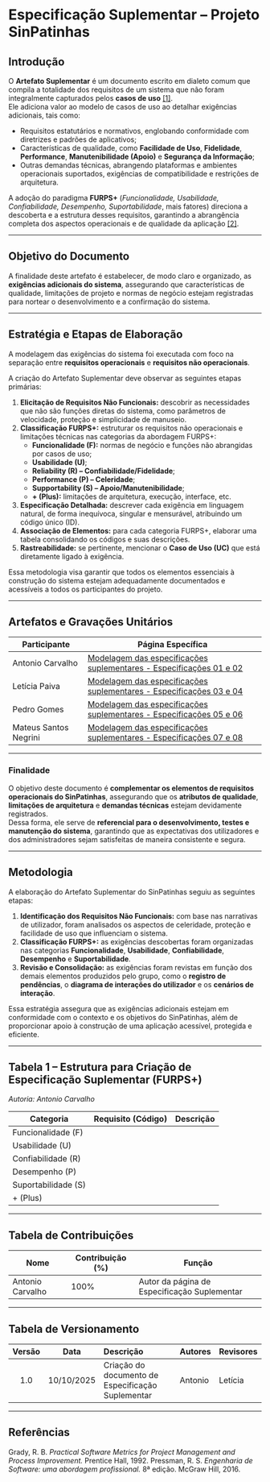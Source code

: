 # Especificação Suplementar – Projeto SinPatinhas

## Introdução

O **Artefato Suplementar** é um documento escrito em dialeto comum que compila a totalidade dos requisitos de um sistema que não foram integralmente capturados pelos **casos de uso** <a id="anchor_1" href="#REF1">[1]</a>.  
Ele adiciona valor ao modelo de casos de uso ao detalhar exigências adicionais, tais como:

- Requisitos estatutários e normativos, englobando conformidade com diretrizes e padrões de aplicativos;  
- Características de qualidade, como **Facilidade de Uso**, **Fidelidade**, **Performance**, **Manutenibilidade (Apoio)** e **Segurança da Informação**;  
- Outras demandas técnicas, abrangendo plataformas e ambientes operacionais suportados, exigências de compatibilidade e restrições de arquitetura.

A adoção do paradigma **FURPS+** (*Funcionalidade, Usabilidade, Confiabilidade, Desempenho, Suportabilidade*, mais fatores) direciona a descoberta e a estrutura desses requisitos, garantindo a abrangência completa dos aspectos operacionais e de qualidade da aplicação <a id="anchor_2" href="#REF2">[2]</a>.

---

## Objetivo do Documento

A finalidade deste artefato é estabelecer, de modo claro e organizado, as **exigências adicionais do sistema**, assegurando que características de qualidade, limitações de projeto e normas de negócio estejam registradas para nortear o desenvolvimento e a confirmação do sistema.

---

## Estratégia e Etapas de Elaboração

A modelagem das exigências do sistema foi executada com foco na separação entre **requisitos operacionais** e **requisitos não operacionais**.

A criação do Artefato Suplementar deve observar as seguintes etapas primárias:

1. **Elicitação de Requisitos Não Funcionais:** descobrir as necessidades que não são funções diretas do sistema, como parâmetros de velocidade, proteção e simplicidade de manuseio.  
2. **Classificação FURPS+:** estruturar os requisitos não operacionais e limitações técnicas nas categorias da abordagem FURPS+:  
   - **Funcionalidade (F):** normas de negócio e funções não abrangidas por casos de uso;  
   - **Usabilidade (U)**;  
   - **Reliability (R) – Confiabilidade/Fidelidade**;  
   - **Performance (P) – Celeridade**;  
   - **Supportability (S) – Apoio/Manutenibilidade**;  
   - **+ (Plus):** limitações de arquitetura, execução, interface, etc.  
3. **Especificação Detalhada:** descrever cada exigência em linguagem natural, de forma inequívoca, singular e mensurável, atribuindo um código único (ID).  
4. **Associação de Elementos:** para cada categoria FURPS+, elaborar uma tabela consolidando os códigos e suas descrições.  
5. **Rastreabilidade:** se pertinente, mencionar o **Caso de Uso (UC)** que está diretamente ligado à exigência.

Essa metodologia visa garantir que todos os elementos essenciais à construção do sistema estejam adequadamente documentados e acessíveis a todos os participantes do projeto.

---

## Artefatos e Gravações Unitários

| **Participante** | **Página Específica** |
|------------------|------------------------|
| Antonio Carvalho | [Modelagem das especificações suplementares - Especificações 01 e 02 ](/modelagem/gravacoes/antonio/especificacao.md) |
| Letícia Paiva | [Modelagem das especificações suplementares - Especificações 03 e 04](/modelagem/gravacoes/leticia/especificacao.md) |
| Pedro Gomes | [Modelagem das especificações suplementares - Especificações 05 e 06](/modelagem/gravacoes/pedro/especificacao.md) |
| Mateus Santos Negrini | [Modelagem das especificações suplementares - Especificações 07 e 08](/modelagem/gravacoes/mateus/especificacao.md) |

---

### Finalidade

O objetivo deste documento é **complementar os elementos de requisitos operacionais do SinPatinhas**, assegurando que os **atributos de qualidade**, **limitações de arquitetura** e **demandas técnicas** estejam devidamente registrados.  
Dessa forma, ele serve de **referencial para o desenvolvimento, testes e manutenção do sistema**, garantindo que as expectativas dos utilizadores e dos administradores sejam satisfeitas de maneira consistente e segura.

---

## Metodologia

A elaboração do Artefato Suplementar do SinPatinhas seguiu as seguintes etapas:

1. **Identificação dos Requisitos Não Funcionais:** com base nas narrativas de utilizador, foram analisados os aspectos de celeridade, proteção e facilidade de uso que influenciam o sistema.  
2. **Classificação FURPS+:** as exigências descobertas foram organizadas nas categorias **Funcionalidade**, **Usabilidade**, **Confiabilidade**, **Desempenho** e **Suportabilidade**.  
3. **Revisão e Consolidação:** as exigências foram revistas em função dos demais elementos produzidos pelo grupo, como o **registro de pendências**, o **diagrama de interações do utilizador** e os **cenários de interação**.

Essa estratégia assegura que as exigências adicionais estejam em conformidade com o contexto e os objetivos do SinPatinhas, além de proporcionar apoio à construção de uma aplicação acessível, protegida e eficiente.

---

## Tabela 1 – Estrutura para Criação de Especificação Suplementar (FURPS+)
*Autoria: Antonio Carvalho*

| **Categoria** | **Requisito (Código)** | **Descrição** |
|----------------|------------------------|----------------|
| Funcionalidade (F) | | |
| Usabilidade (U) | | |
| Confiabilidade (R) | | |
| Desempenho (P) | | |
| Suportabilidade (S) | | |
| + (Plus) | | |

---

## Tabela de Contribuições

| **Nome** | **Contribuição (%)** | **Função** |
|-----------|----------------------|-------------|
| Antonio Carvalho | 100% | Autor da página de Especificação Suplementar |

---

## Tabela de Versionamento

| **Versão** | **Data** | **Descrição** | **Autores** | **Revisores** |
|:----------:|:---------:|:---------------|:-------------|:---------------|
| 1.0 | 10/10/2025 | Criação do documento de Especificação Suplementar | Antonio | Letícia |


---

## Referências

Grady, R. B. *Practical Software Metrics for Project Management and Process Improvement.* Prentice Hall, 1992.
Pressman, R. S. *Engenharia de Software: uma abordagem profissional.* 8ª edição. McGraw Hill, 2016.
